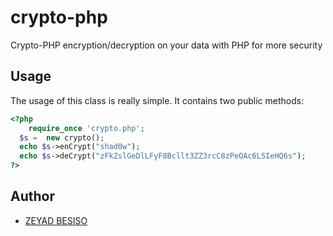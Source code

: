 # crypto-php

Crypto-PHP encryption/decryption on your data with PHP for more security

## Usage ##

The usage of this class is really simple. It contains two public methods:

```php
<?php
    require_once 'crypto.php';
  $s =  new crypto();
  echo $s->enCrypt("shad0w");
  echo $s->deCrypt("zFkZslGeDlLFyF8Bcllt3ZZ3rcC8zPeOAc6LSIeHQ6s");
?>
```

## Author
* [ZEYAD BESISO](https://github.com/23y4d/)

